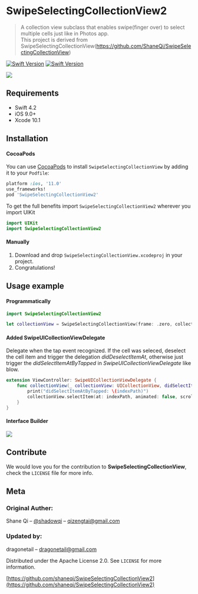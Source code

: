 # SwipeSelectingCollectionView2
> A collection view subclass that enables swipe(finger over) to select multiple cells just like in Photos app.  
This project is derived from SwipeSelectingCollectionView(https://github.com/ShaneQi/SwipeSelectingCollectionView)

[![Swift Version](https://img.shields.io/badge/Swift-4.2-orange.svg)](https://swift.org/)
[![Swift Version](https://img.shields.io/badge/iOS-9.0-green.svg)](https://www.apple.com/ios/ios-9/)

![](./Assets/demo.gif)

## Requirements

- Swift 4.2
- iOS 9.0+
- Xcode 10.1

## Installation

#### CocoaPods
You can use [CocoaPods](http://cocoapods.org/) to install `SwipeSelectingCollectionView` by adding it to your `Podfile`:

```ruby
platform :ios, '11.0'
use_frameworks!
pod 'SwipeSelectingCollectionView2'
```

To get the full benefits import `SwipeSelectingCollectionView2` wherever you import UIKit

``` swift
import UIKit
import SwipeSelectingCollectionView2
```

#### Manually
1. Download and drop ```SwipeSelectingCollectionView.xcodeproj``` in your project.  
2. Congratulations!  

## Usage example

#### Programmatically

```swift
import SwipeSelectingCollectionView2

let collectionView = SwipeSelectingCollectionView(frame: .zero, collectionViewLayout: UICollectionViewFlowLayout()) 
```
#### Added SwipeUICollectionViewDelegate  
Delegate when the tap event recognized. If the cell was seleced, deselect the cell item and trigger the delegation *didDeselectItemAt*, otherwise just trigger the *didSelectItemAtByTapped* in *SwipeUICollectionViewDelegate* like blow.    
```swift
extension ViewController: SwipeUICollectionViewDelegate {
    func collectionView(_ collectionView: UICollectionView, didSelectItemAtByTapped indexPath: IndexPath) {
        print("didSelectItemAtByTapped: \(indexPath)")
        collectionView.selectItem(at: indexPath, animated: false, scrollPosition: [])
    }
}
```

#### Interface Builder

![](./Assets/usage-IB.png)

## Contribute

We would love you for the contribution to **SwipeSelectingCollectionView**, check the ``LICENSE`` file for more info.

## Meta

### Original Auther:
Shane Qi – [@shadowqi](https://twitter.com/shadowqi) – qizengtai@gmail.com

### Updated by:
dragonetail – dragonetail@gmail.com  

Distributed under the Apache License 2.0. See ``LICENSE`` for more information.

[https://github.com/shaneqi/SwipeSelectingCollectionView2](https://github.com/shaneqi/SwipeSelectingCollectionView2)
